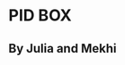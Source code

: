 # PID BOX
## By Julia and Mekhi

<General description of box with photos>
  
<Initial Planning>
  
<Schedule>
  
<Materials>

<Steps>
  
<SolidWorks>
  
<Code>
  
<Fritzing>
  
<Noteable Components>
  
<Encountered Issues>
  
 
